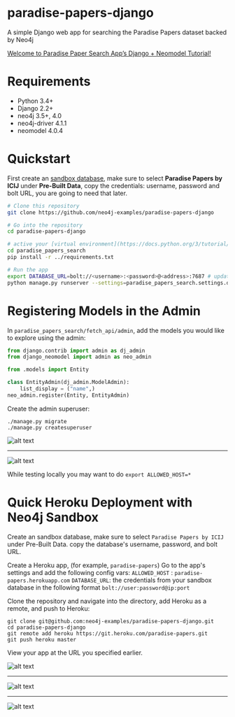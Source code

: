 # paradise-papers-django
A simple Django web app for searching the Paradise Papers dataset backed by Neo4j

[Welcome to Paradise Paper Search App’s Django + Neomodel Tutorial!](https://neo4j-examples.github.io/paradise-papers-django/)


# Requirements

- Python 3.4+
- Django 2.2+
- neo4j 3.5+, 4.0
- neo4j-driver 4.1.1
- neomodel 4.0.4

# Quickstart

First create an [sandbox database](https://sandbox.neo4j.com/), make sure to select **Paradise Papers by ICIJ** under **Pre-Built Data**, copy the credentials: username, password and bolt URL, you are going to need that later.

``` bash
# Clone this repository
git clone https://github.com/neo4j-examples/paradise-papers-django

# Go into the repository
cd paradise-papers-django 

# active your [virtual environment](https://docs.python.org/3/tutorial/venv.html) and install your dependencies
cd paradise_papers_search
pip install -r ../requirements.txt

# Run the app
export DATABASE_URL=bolt://<username>:<password>@<address>:7687 # update with the credentials from your sandbox database.
python manage.py runserver --settings=paradise_papers_search.settings.dev
```
# Registering Models in the Admin

In `paradise_papers_search/fetch_api/admin`, add the models you would like to explore using the admin:

```python
from django.contrib import admin as dj_admin
from django_neomodel import admin as neo_admin

from .models import Entity

class EntityAdmin(dj_admin.ModelAdmin):
    list_display = ("name",)
neo_admin.register(Entity, EntityAdmin)
```

Create the admin superuser:

```
./manage.py migrate
./manage.py createsuperuser
```

![alt text](https://github.com/neo4j-examples/paradise-papers-django/blob/master/docs/tutorial/_images/admin-list.png "Admin List")
_________

![alt text](https://github.com/neo4j-examples/paradise-papers-django/blob/master/docs/tutorial/_images/admin-detail.png "Admin Detail")

While testing locally you may want to do `export ALLOWED_HOST=*`

# Quick Heroku Deployment with Neo4j Sandbox 

Create an sandbox database, make sure to select `Paradise Papers by ICIJ` under Pre-Built Data.
copy the database's username, password, and bolt URL.

Create a Heroku app, (for example, `paradise-papers`)
Go to the app's settings and add the following config vars:
`ALLOWED_HOST` : `paradise-papers.herokuapp.com`
`DATABASE_URL`: the credentials from your sandbox database in the following format `bolt://user:password@ip:port`

Clone the repository and navigate into the directory, add Heroku as a remote, and push to Heroku:
```
git clone git@github.com:neo4j-examples/paradise-papers-django.git
cd paradise-papers-django
git remote add heroku https://git.heroku.com/paradise-papers.git
git push heroku master
```

View your app at the URL you specified earlier.


![alt text](https://github.com/neo4j-examples/paradise-papers-django/blob/master/docs/tutorial/_images/part07-img1.png "Search Home")
_________

![alt text](https://github.com/neo4j-examples/paradise-papers-django/blob/master/docs/tutorial/_images/part07-img2.png "Search Results")
_________
![alt text](https://github.com/neo4j-examples/paradise-papers-django/blob/master/docs/tutorial/_images/part07-img3.png "Search details")
